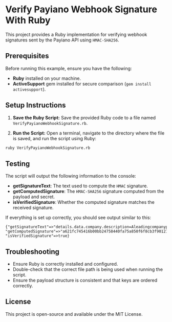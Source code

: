 
# Verify Payiano Webhook Signature With Ruby

This project provides a Ruby implementation for verifying webhook signatures sent by the Payiano API using `HMAC-SHA256`.

## Prerequisites

Before running this example, ensure you have the following:

- **Ruby** installed on your machine.
- **ActiveSupport** gem installed for secure comparison (`gem install activesupport`).

## Setup Instructions

1. **Save the Ruby Script:**
Save the provided Ruby code to a file named `VerifyPayianoWebhookSignature.rb`.

2. **Run the Script:**
Open a terminal, navigate to the directory where the file is saved, and run the script using Ruby:

```bash
ruby VerifyPayianoWebhookSignature.rb
```

## Testing

The script will output the following information to the console:

- **getSignatureText**: The text used to compute the `HMAC` signature.
- **getComputedSignature**: The `HMAC-SHA256` signature computed from the payload and secret.
- **isVerifiedSignature**: Whether the computed signature matches the received signature.

If everything is set up correctly, you should see output similar to this:

```
{"getSignatureText"=>"details.data.company.description=AleadingcompanyprovidingsolutionsforconvertinglengthyURLsintoshortones&simplifyingonlinesharing!&details.data.company.employees_count=0&details.data.company.is_active=true&details.data.company.is_approved=false&details.data.company.name=GraplyURLShortenr&details.data.company.owners.0.name=AmgadYassen&details.data.company.owners.0.percentage=51.5&details.data.company.owners.0.position=CEO&details.data.company.owners.1.name=KamalAllam&details.data.company.owners.1.percentage=48.5&details.data.company.owners.1.position=CEO&details.data.company.social_urls.facebook_url=https://facebook.com/graply&webhook_event.fired_at=1722572118554&webhook_event.id=01j3521znn3b6wderr4vbyq18n&webhook_event.type=company.created&webhook_event.version=v1&webhook_event_attempt.id=01j354j6nkwh3mdvhs6dsmswt8&webhook_event_attempt.sent_at=1722572118554", "getComputedSignature"=>"a621fc745416b00bb24758440fa75a850f6f8cb3f901217a6a9854f043ff8b70", "isVerifiedSignature"=>true}
```

## Troubleshooting

- Ensure Ruby is correctly installed and configured.
- Double-check that the correct file path is being used when running the script.
- Ensure the payload structure is consistent and that keys are ordered correctly.

## License

This project is open-source and available under the MIT License.
